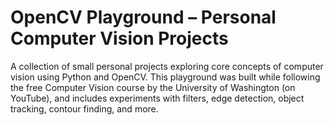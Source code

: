 # OpenCV Playground – Personal Computer Vision Projects

A collection of small personal projects exploring core concepts of computer vision using Python and OpenCV.
This playground was built while following the free Computer Vision course by the University of Washington (on YouTube), and includes experiments with filters, edge detection, object tracking, contour finding, and more.
